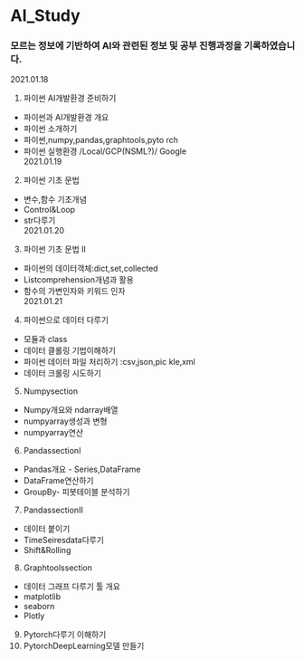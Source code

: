 # AI_Study
### 모르는 정보에 기반하여 AI와 관련된 정보 및 공부 진행과정을 기록하였습니다.  
2021.01.18
1. 파이썬 AI개발환경 준비하기
- 파이썬과 AI개발환경 개요
- 파이썬 소개하기
- 파이썬,numpy,pandas,graphtools,pyto
rch
- 파이썬 실행환경 /Local/GCP(NSML?)/
Google  
2021.01.19
2. 파이썬 기초 문법
- 변수,함수 기초개념
- Control&Loop
- str다루기  
2021.01.20
3. 파이썬 기초 문법 II
- 파이썬의 데이터객체:dict,set,collected
- Listcomprehension개념과 활용
- 함수의 가변인자와 키워드 인자  
2021.01.21
4. 파이썬으로 데이터 다루기
- 모듈과 class
- 데이터 클롤링 기법이해하기
- 파이썬 데이터 파일 처리하기 :csv,json,pic
kle,xml
- 데이터 크롤링 시도하기
5. Numpysection
- Numpy개요와 ndarray배열
- numpyarray생성과 변형
- numpyarray연산
6. PandassectionI
- Pandas개요 - Series,DataFrame
- DataFrame연산하기
- GroupBy- 피봇테이블 분석하기
7. PandassectionII
- 데이터 붙이기
- TimeSeiresdata다루기
- Shift&Rolling
8. Graphtoolssection
- 데이터 그래프 다루기 툴 개요
- matplotlib
- seaborn
- Plotly
9. Pytorch다루기 이해하기
10. PytorchDeepLearning모델 만들기
